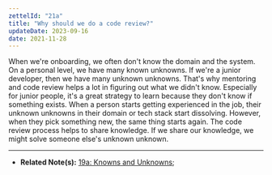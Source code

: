 ```yaml
---
zettelId: "21a"
title: "Why should we do a code review?"
updateDate: 2023-09-16
date: 2021-11-28
---
```


When we're onboarding, we often don't know the domain and the system. On a personal level, we have many known unknowns. If we're a junior developer, then we have many unknown unknowns. That's why mentoring and code review helps a lot in figuring out what we didn't know. Especially for junior people, it's a great strategy to learn because they don't know if something exists. When a person starts getting experienced in the job, their unknown unknowns in their domain or tech stack start dissolving. However, when they pick something new, the same thing starts again. The code review process helps to share knowledge. If we share our knowledge, we might solve someone else's unknown unknown.

---

- **Related Note(s):** [19a: Knowns and Unknowns](/notes/19a/);

